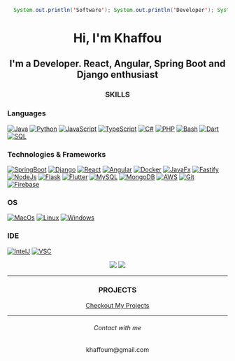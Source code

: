 
```java
  System.out.println('Software'); System.out.println('Developer'); System.out.println('BackEnd'); System.out.println('FrontEnd');
```

<h1 align="center">Hi, I'm Khaffou</h1>

<h2 align="center">I'm a Developer. React, Angular, Spring Boot and Django enthusiast</h2>
  <h3 align="center">SKILLS</h3>
  
### Languages
[![Java](https://img.shields.io/badge/java-black?style=for-the-badge&logo=openjdk)](https://github.com/MkkCreations)
[![Python](https://img.shields.io/badge/python-black?style=for-the-badge&logo=python)](https://github.com/MkkCreations)
[![JavaScript](https://img.shields.io/badge/javascript-black?style=for-the-badge&logo=javascript)](https://github.com/MkkCreations)
[![TypeScript](https://img.shields.io/badge/typescript-black?style=for-the-badge&logo=typescript)](https://github.com/MkkCreations)
[![C#](https://img.shields.io/badge/csharp-black?style=for-the-badge&logo=csharp)](https://github.com/MkkCreations)
[![PHP](https://img.shields.io/badge/php-black?style=for-the-badge&logo=php)](https://github.com/MkkCreations)
[![Bash](https://img.shields.io/badge/bash-black?style=for-the-badge&logo=gnu-bash&logoColor=white)](https://github.com/MkkCreations)
[![Dart](https://img.shields.io/badge/dart-black?style=for-the-badge&logo=dart)](https://github.com/MkkCreations)
[![SQL](https://img.shields.io/badge/sql-black?style=for-the-badge&logo=mysql)](https://github.com/MkkCreations)

### Technologies & Frameworks
[![SpringBoot](https://img.shields.io/badge/SpringBoot-black?style=for-the-badge&logo=springboot)](https://github.com/MkkCreations)
[![Django](https://img.shields.io/badge/django-black?style=for-the-badge&logo=django)](https://github.com/MkkCreations)
[![React](https://img.shields.io/badge/react-black?style=for-the-badge&logo=react)](https://github.com/MkkCreations)
[![Angular](https://img.shields.io/badge/angular-black?style=for-the-badge&logo=angular)](https://github.com/MkkCreations)
[![Docker](https://img.shields.io/badge/docker-black?style=for-the-badge&logo=docker)](https://github.com/MkkCreations)
[![JavaFx](https://img.shields.io/badge/javafx-black?style=for-the-badge&logo=javafx)](https://github.com/MkkCreations)
[![Fastify](https://img.shields.io/badge/Fastify-black?style=for-the-badge&logo=fastify)](https://github.com/MkkCreations)
[![NodeJs](https://img.shields.io/badge/Node.js-black?style=for-the-badge&logo=node.js)](https://github.com/MkkCreations)
[![Flask](https://img.shields.io/badge/flask-black?style=for-the-badge&logo=flask)](https://github.com/MkkCreations)
[![Flutter](https://img.shields.io/badge/flutter-black?style=for-the-badge&logo=flutter)](https://github.com/MkkCreations)
[![MySQL](https://img.shields.io/badge/mysql-black?style=for-the-badge&logo=mysql)](https://github.com/MkkCreations)
[![MongoDB](https://img.shields.io/badge/mongodb-black?style=for-the-badge&logo=mongodb)](https://github.com/MkkCreations)
[![AWS](https://img.shields.io/badge/aws-black?style=for-the-badge&logo=amazon-aws)](https://github.com/MkkCreations)
[![Git](https://img.shields.io/badge/git-black?style=for-the-badge&logo=git)](https://github.com/MkkCreations)
[![Firebase](https://img.shields.io/badge/firebase-black?style=for-the-badge&logo=firebase)](https://github.com/MkkCreations)

### OS
[![MacOs](https://img.shields.io/badge/mac%20os-000000?style=for-the-badge&logo=apple&logoColor=white)](https://github.com/MkkCreations)
[![Linux](https://img.shields.io/badge/linux-black?style=for-the-badge&logo=Linux)](https://github.com/MkkCreations)
[![Windows](https://img.shields.io/badge/Windows-black?style=for-the-badge&logo=Windows)](https://github.com/MkkCreations)

### IDE
[![IntelJ](https://img.shields.io/badge/IntelliJ_IDEA-black.svg?style=for-the-badge&logo=intellij-idea&logoColor=white)](https://github.com/MkkCreations)
[![VSC](https://img.shields.io/badge/Visual_Studio_Code-black?style=for-the-badge&logo=visual%20studio%20code&logoColor=blue)](https://github.com/MkkCreations)

<div align="center">
  <img src="http://github-profile-summary-cards.vercel.app/api/cards/profile-details?username=MkkCreations&theme=github_dark" />
  <img src="http://github-profile-summary-cards.vercel.app/api/cards/most-commit-language?username=MkkCreations&theme=github_dark" />
</div>

<hr>
<h3 align="center" >PROJECTS</h3>
<p align="center"><a href="https://khaffouportfolio-production.up.railway.app/">Checkout My Projects</a></p>
<hr>
<h6 align="center" >Contact with me</h6>
<p align="center" >khaffoum@gmail.com</p>

